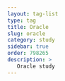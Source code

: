```yaml
---
layout: tag-list
type: tag
title: Oracle
slug: oracle
category: study
sidebar: true
order: 798265
description: >
   Oracle study
---
```

